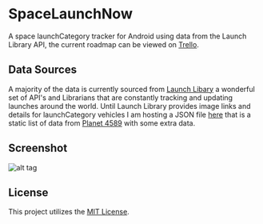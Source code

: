 # SpaceLaunchNow
A space launchCategory tracker for Android using data from the Launch Library API, the current roadmap can be viewed on [Trello](https://trello.com/b/DwLCfv7g/space-launchCategory-now).

## Data Sources

A majority of the data is currently sourced from [Launch Libary](https://launchlibrary.net/) a wonderful set of API's and Librarians that are constantly tracking and updating launches around the world. Until Launch Library provides image links and details for launchCategory vehicles I am hosting a JSON file [here](http://calebjones.me/app/launchvehicle.json) that is a static list of data from [Planet 4589](http://www.planet4589.org/space/lvdb/lv.html) with some extra data.

## Screenshot

![alt tag](https://raw.github.com/caman9119/SpaceLaunchNow/master/screenshot.png)

## License

This project utilizes the [MIT License](https://raw.github.com/caman9119/SpaceLaunchNow/master/LICENSE.md).
